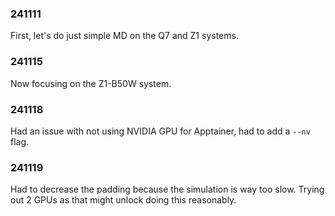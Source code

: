 ### 241111
First, let's do just simple MD on the Q7 and Z1 systems.


### 241115
Now focusing on the Z1-B50W system.


### 241118
Had an issue with not using NVIDIA GPU for Apptainer, had to add a `--nv` flag.

### 241119
Had to decrease the padding because the simulation is way too slow.
Trying out 2 GPUs as that might unlock doing this reasonably.